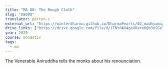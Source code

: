 ```yaml
---
title: "MA 80: The Rough Cloth"
slug: "ma080"
translator: patton-c
external_url: "https://winterdharma.github.io/DharmaPearls/02_madhyama/02_Lesser_Lands_and_Cities/07_King_Dirghayu/MA_080.html"
drive_links: ["https://drive.google.com/file/d/1TNY0AV4geHRaYeKQb3oSSV7aY7rTEg2T/view?usp=drivesdk"]
year: 2020
course: monastic
tags:
  - ma
---
```


The Venerable Aniruddha tells the monks about his renounciation.
